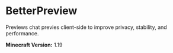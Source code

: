 # BetterPreview

Previews chat previes client-side to improve privacy, stability, and performance.

**Minecraft Version:** 1.19

